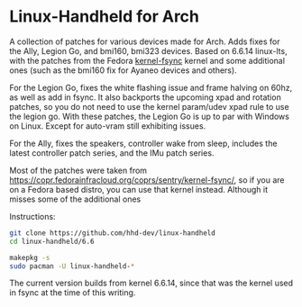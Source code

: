 # Linux-Handheld for Arch
A collection of patches for various devices made for Arch.
Adds fixes for the Ally, Legion Go, and bmi160, bmi323 devices.
Based on 6.6.14 linux-lts, with the patches from the Fedora 
[kernel-fsync](https://copr.fedorainfracloud.org/coprs/sentry/kernel-fsync/) kernel
and some additional ones (such as the bmi160 fix for Ayaneo devices and others).

For the Legion Go, fixes the white flashing issue
and frame halving on 60hz, as well as add in fsync.
It also backports the upcoming xpad and rotation patches, so you do not need
to use the kernel param/udev xpad rule to use the legion go.
With these patches, the Legion Go is up to par with Windows on Linux.
Except for auto-vram still exhibiting issues.

For the Ally, fixes the speakers, controller wake from sleep, includes the latest
controller patch series, and the IMu patch series.

Most of the patches were taken from https://copr.fedorainfracloud.org/coprs/sentry/kernel-fsync/, 
so if you are on a Fedora based distro, you can use that kernel instead.
Although it misses some of the additional ones

Instructions:
```bash
git clone https://github.com/hhd-dev/linux-handheld
cd linux-handheld/6.6

makepkg -s
sudo pacman -U linux-handheld-*
```

The current version builds from kernel 6.6.14, since that was
the kernel used in fsync at the time of this writing.